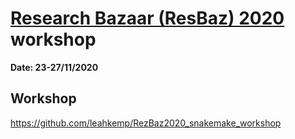 # [Research Bazaar (ResBaz) 2020](https://resbaz.auckland.ac.nz/) workshop

**Date: 23-27/11/2020** 

## Workshop

https://github.com/leahkemp/RezBaz2020_snakemake_workshop
